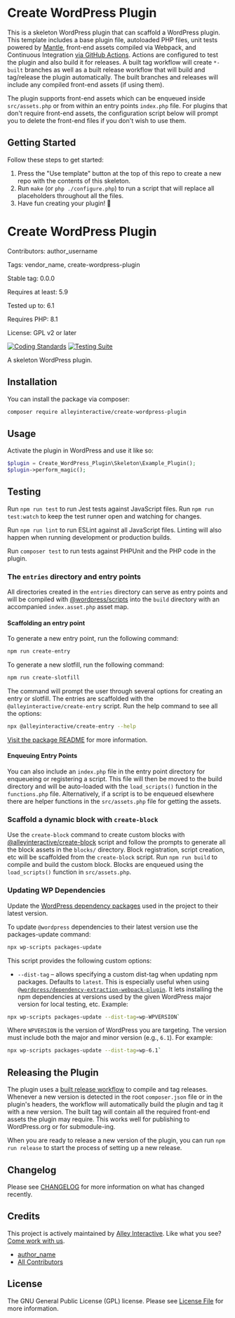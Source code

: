 <!--delete-->
# Create WordPress Plugin

This is a skeleton WordPress plugin that can scaffold a WordPress plugin. This
template includes a base plugin file, autoloaded PHP files, unit tests powered
by [Mantle](https://mantle.alley.com/), front-end assets compiled via Webpack,
and Continuous Integration [via GitHub Actions](.github/workflows). Actions are
configured to test the plugin and also build it for releases. A built tag
workflow will create `*-built` branches as well as a built release workflow that
will build and tag/release the plugin automatically. The built branches and
releases will include any compiled front-end assets (if using them).

The plugin supports front-end assets which can be enqueued inside
`src/assets.php` or from within an entry points `index.php` file. For plugins
that don't require front-end assets, the configuration script below will prompt
you to delete the front-end files if you don't wish to use them.

## Getting Started

Follow these steps to get started:

1. Press the "Use template" button at the top of this repo to create a new repo
   with the contents of this skeleton.
2. Run `make` (or `php ./configure.php`) to run a script that will replace all
   placeholders throughout all the files.
3. Have fun creating your plugin! 🎊

<!--/delete-->

# Create WordPress Plugin

Contributors: author_username

Tags: vendor_name, create-wordpress-plugin

Stable tag: 0.0.0

Requires at least: 5.9

Tested up to: 6.1

Requires PHP: 8.1

License: GPL v2 or later

[![Coding Standards](https://github.com/alleyinteractive/create-wordpress-plugin/actions/workflows/coding-standards.yml/badge.svg)](https://github.com/alleyinteractive/create-wordpress-plugin/actions/workflows/coding-standards.yml)
[![Testing Suite](https://github.com/alleyinteractive/create-wordpress-plugin/actions/workflows/unit-test.yml/badge.svg)](https://github.com/alleyinteractive/create-wordpress-plugin/actions/workflows/unit-test.yml)

A skeleton WordPress plugin.

## Installation

You can install the package via composer:

```bash
composer require alleyinteractive/create-wordpress-plugin
```

## Usage

Activate the plugin in WordPress and use it like so:

```php
$plugin = Create_WordPress_Plugin\Skeleton\Example_Plugin();
$plugin->perform_magic();
```
<!--front-end-->
## Testing

Run `npm run test` to run Jest tests against JavaScript files. Run
`npm run test:watch` to keep the test runner open and watching for changes.

Run `npm run lint` to run ESLint against all JavaScript files. Linting will also
happen when running development or production builds.

Run `composer test` to run tests against PHPUnit and the PHP code in the plugin.

### The `entries` directory and entry points
All directories created in the `entries` directory can serve as entry points and will be compiled with [@wordpress/scripts](https://github.com/WordPress/gutenberg/blob/trunk/packages/scripts/README.md#scripts) into the `build` directory with an accompanied `index.asset.php` asset map.

#### Scaffolding an entry point

To generate a new entry point, run the following command:

```sh
npm run create-entry
```

To generate a new slotfill, run the following command:

```sh
npm run create-slotfill
```

The command will prompt the user through several options for creating an entry or slotfill. The entries are scaffolded with the `@alleyinteractive/create-entry` script. Run the help command to see all the options:

```sh
npx @alleyinteractive/create-entry --help
```
[Visit the package README](https://www.npmjs.com/package/@alleyinteractive/create-entry) for more information.

#### Enqueuing Entry Points

You can also include an `index.php` file in the entry point directory for enqueueing or registering a script. This file will then be moved to the build directory and will be auto-loaded with the `load_scripts()` function in the `functions.php` file. Alternatively, if a script is to be enqueued elsewhere there are helper functions in the `src/assets.php` file for getting the assets.

### Scaffold a dynamic block with `create-block`

Use the `create-block` command to create custom blocks with [@alleyinteractive/create-block](https://github.com/alleyinteractive/alley-scripts/tree/main/packages/create-block) script and follow the prompts to generate all the block assets in the `blocks/` directory.
Block registration, script creation, etc will be scaffolded from the `create-block` script. Run `npm run build` to compile and build the custom block. Blocks are enqueued using the `load_scripts()` function in `src/assets.php`.

### Updating WP Dependencies

Update the [WordPress dependency packages](https://developer.wordpress.org/block-editor/reference-guides/packages/packages-scripts/#packages-update) used in the project to their latest version.

To update `@wordpress` dependencies to their latest version use the packages-update command:

```sh
npx wp-scripts packages-update
```

This script provides the following custom options:

-   `--dist-tag` – allows specifying a custom dist-tag when updating npm packages. Defaults to `latest`. This is especially useful when using [`@wordpress/dependency-extraction-webpack-plugin`](https://www.npmjs.com/package/@wordpress/dependency-extraction-webpack-plugin). It lets installing the npm dependencies at versions used by the given WordPress major version for local testing, etc. Example:

```sh
npx wp-scripts packages-update --dist-tag=wp-WPVERSION`
```

Where `WPVERSION` is the version of WordPress you are targeting. The version
must include both the major and minor version (e.g., `6.1`). For example:

```sh
npx wp-scripts packages-update --dist-tag=wp-6.1`
```

## Releasing the Plugin

The plugin uses a [built release workflow](./.github/workflows/built-release.yml)
to compile and tag releases. Whenever a new version is detected in the root
`composer.json` file or in the plugin's headers, the workflow will automatically
build the plugin and tag it with a new version. The built tag will contain all
the required front-end assets the plugin may require. This works well for
publishing to WordPress.org or for submodule-ing.

When you are ready to release a new version of the plugin, you can run
`npm run release` to start the process of setting up a new release.

## Changelog

Please see [CHANGELOG](CHANGELOG.md) for more information on what has changed recently.

## Credits

This project is actively maintained by [Alley
Interactive](https://github.com/alleyinteractive). Like what you see? [Come work
with us](https://alley.co/careers/).

- [author_name](https://github.com/author_name)
- [All Contributors](../../contributors)

## License

The GNU General Public License (GPL) license. Please see [License File](LICENSE) for more information.
